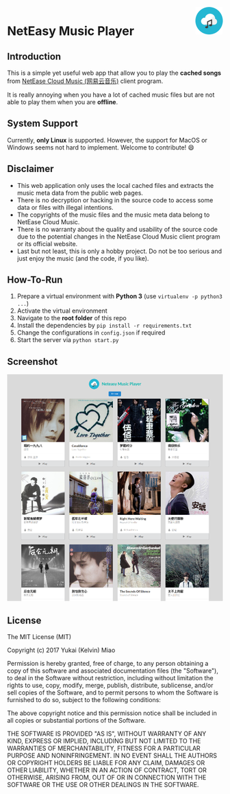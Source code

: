 <img align="right" src="neteasy/static/image/logo-64.png"/>

# NetEasy Music Player

## Introduction

This is a simple yet useful web app that allow you to play the **cached songs** from [NetEase Cloud Music (网易云音乐)](http://music.163.com) client program.

It is really annoying when you have a lot of cached music files but are not able to play them when you are **offline**.

## System Support

Currently, **only Linux** is supported. However, the support for MacOS or Windows seems not hard to implement. Welcome to contribute! :smile: 

## Disclaimer

- This web application only uses the local cached files and extracts the music meta data from the public web pages.
- There is no decryption or hacking in the source code to access some data or files with illegal intentions. 
- The copyrights of the music files and the music meta data belong to NetEase Cloud Music.
- There is no warranty about the quality and usability of the source code due to the potential changes in the NetEase Cloud Music client program or its official website.
- Last but not least, this is only a hobby project. Do not be too serious and just enjoy the music (and the code, if you like).  

## How-To-Run

1. Prepare a virtual environment with **Python 3** (use `virtualenv -p python3 ...`)
2. Activate the virtual environment
3. Navigate to the **root folder** of this repo
4. Install the dependencies by `pip install -r requirements.txt`
5. Change the configurations in `config.json` if required
6. Start the server via `python start.py`

## Screenshot

![screenshot](screenshot.png)

## License

The MIT License (MIT)

Copyright (c) 2017 Yukai (Kelvin) Miao

Permission is hereby granted, free of charge, to any person obtaining a copy
of this software and associated documentation files (the "Software"), to deal
in the Software without restriction, including without limitation the rights
to use, copy, modify, merge, publish, distribute, sublicense, and/or sell
copies of the Software, and to permit persons to whom the Software is
furnished to do so, subject to the following conditions:

The above copyright notice and this permission notice shall be included in all
copies or substantial portions of the Software.

THE SOFTWARE IS PROVIDED "AS IS", WITHOUT WARRANTY OF ANY KIND, EXPRESS OR
IMPLIED, INCLUDING BUT NOT LIMITED TO THE WARRANTIES OF MERCHANTABILITY,
FITNESS FOR A PARTICULAR PURPOSE AND NONINFRINGEMENT. IN NO EVENT SHALL THE
AUTHORS OR COPYRIGHT HOLDERS BE LIABLE FOR ANY CLAIM, DAMAGES OR OTHER
LIABILITY, WHETHER IN AN ACTION OF CONTRACT, TORT OR OTHERWISE, ARISING FROM,
OUT OF OR IN CONNECTION WITH THE SOFTWARE OR THE USE OR OTHER DEALINGS IN THE
SOFTWARE.

